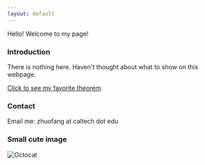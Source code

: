 ```yaml
---
layout: default
---
```


Hello! Welcome to my page!

### Introduction

There is nothing here. Haven't thought about what to show on this webpage.


[Click to see my favorite theorem](https://en.wikipedia.org/wiki/Spectral_theorem).

### Contact

Email me: zhuofang at caltech dot edu



### Small cute image

![Octocat](https://github.githubassets.com/images/icons/emoji/octocat.png)


